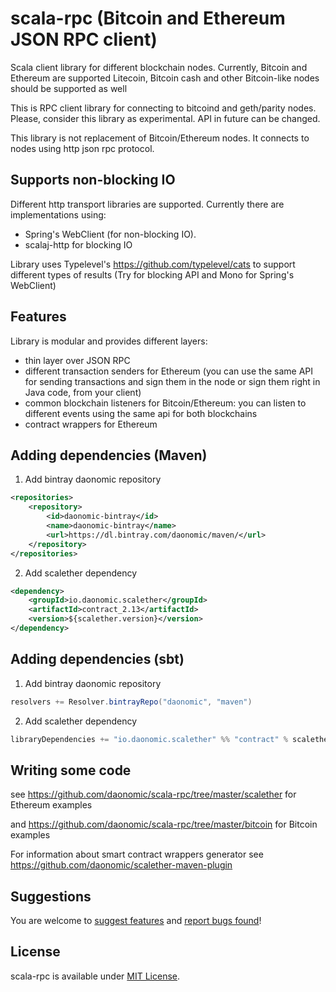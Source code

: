 # scala-rpc (Bitcoin and Ethereum JSON RPC client)

Scala client library for different blockchain nodes. Currently, Bitcoin and Ethereum are supported
Litecoin, Bitcoin cash and other Bitcoin-like nodes should be supported as well

This is RPC client library for connecting to bitcoind and geth/parity nodes. Please, consider this library as experimental. API in future can be changed. 

This library is not replacement of Bitcoin/Ethereum nodes. It connects to nodes using http json rpc protocol.

## Supports non-blocking IO

Different http transport libraries are supported. Currently there are implementations using:

* Spring's WebClient (for non-blocking IO). 
* scalaj-http for blocking IO

Library uses Typelevel's https://github.com/typelevel/cats to support different types of results (Try for blocking API and Mono for Spring's WebClient)

## Features

Library is modular and provides different layers:

* thin layer over JSON RPC
* different transaction senders for Ethereum (you can use the same API for sending transactions and sign them in the node or sign them right in Java code, from your client)
* common blockchain listeners for Bitcoin/Ethereum: you can listen to different events using the same api for both blockchains
* contract wrappers for Ethereum 

## Adding dependencies (Maven)

1. Add bintray daonomic repository

```xml
<repositories>
    <repository>
        <id>daonomic-bintray</id>
        <name>daonomic-bintray</name>
        <url>https://dl.bintray.com/daonomic/maven/</url>
    </repository>
</repositories>
```

2. Add scalether dependency

```xml
<dependency>
    <groupId>io.daonomic.scalether</groupId>
    <artifactId>contract_2.13</artifactId>
    <version>${scalether.version}</version>
</dependency>

```

## Adding dependencies (sbt)

1. Add bintray daonomic repository

```scala
resolvers += Resolver.bintrayRepo("daonomic", "maven")
```

2. Add scalether dependency

```scala
libraryDependencies += "io.daonomic.scalether" %% "contract" % scaletherVersion
```

## Writing some code

see https://github.com/daonomic/scala-rpc/tree/master/scalether for Ethereum examples

and https://github.com/daonomic/scala-rpc/tree/master/bitcoin for Bitcoin examples

For information about smart contract wrappers generator see https://github.com/daonomic/scalether-maven-plugin

## Suggestions

You are welcome to [suggest features](https://github.com/rarible/protocol/discussions) and [report bugs found](https://github.com/rarible/protocol/issues)!

## License

scala-rpc is available under [MIT License](LICENSE.md).